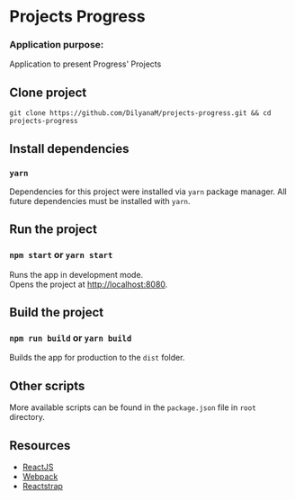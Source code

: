 # Projects Progress

### Application purpose:
Application to present Progress' Projects

## Clone project

```
git clone https://github.com/DilyanaM/projects-progress.git && cd projects-progress
```

## Install dependencies

### `yarn`

Dependencies for this project were installed via `yarn` package manager. All future dependencies must be installed with `yarn`.

## Run the project

### `npm start` or `yarn start`

Runs the app in development mode.<br>
Opens the project at [http://localhost:8080](http://localhost:8080).

## Build the project

### `npm run build` or `yarn build`

Builds the app for production to the `dist` folder.<br>

## Other scripts

More available scripts can be found in the `package.json` file in `root` directory.

## Resources

- [ReactJS](https://reactjs.org/)
- [Webpack](https://webpack.js.org/)
- [Reactstrap](https://reactstrap.github.io/)
